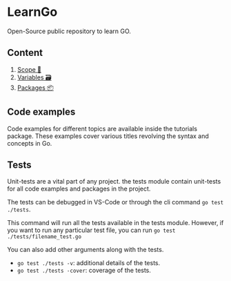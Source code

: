 # LearnGo

Open-Source public repository to learn GO.

## Content

1. [Scope 🔭](docs/scope.md)
2. [Variables 🗃️](docs/variables.md)
3. [Packages 📦](docs/packages.md)

## Code examples

Code examples for different topics are available inside the tutorials package.
These examples cover various titles revolving the syntax and concepts in Go.

## Tests

Unit-tests are a vital part of any project. the tests module contain unit-tests for
all code examples and packages in the project.

The tests can be debugged in VS-Code or through the cli command `go test ./tests`.

This command will run all the tests available in the tests module.
However, if you want to run any particular test file, you can run `go test ./tests/filename_test.go`

You can also add other arguments along with the tests.

- `go test ./tests -v`: additional details of the tests.
- `go test ./tests -cover`: coverage of the tests.
